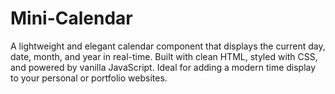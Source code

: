 # Mini-Calendar
A lightweight and elegant calendar component that displays the current day, date, month, and year in real-time. Built with clean HTML, styled with CSS, and powered by vanilla JavaScript. Ideal for adding a modern time display to your personal or portfolio websites.
